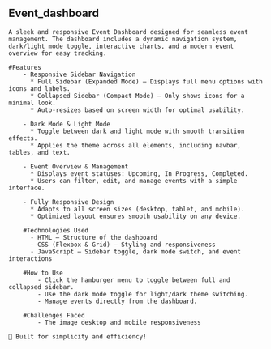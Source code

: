 ## Event_dashboard
    A sleek and responsive Event Dashboard designed for seamless event management. The dashboard includes a dynamic navigation system, dark/light mode toggle, interactive charts, and a modern event overview for easy tracking.

    #Features
        - Responsive Sidebar Navigation
          * Full Sidebar (Expanded Mode) – Displays full menu options with icons and labels.
          * Collapsed Sidebar (Compact Mode) – Only shows icons for a minimal look.
          * Auto-resizes based on screen width for optimal usability.

        - Dark Mode & Light Mode
          * Toggle between dark and light mode with smooth transition effects.
          * Applies the theme across all elements, including navbar, tables, and text.

        - Event Overview & Management
          * Displays event statuses: Upcoming, In Progress, Completed.
          * Users can filter, edit, and manage events with a simple interface.

        - Fully Responsive Design
          * Adapts to all screen sizes (desktop, tablet, and mobile).
          * Optimized layout ensures smooth usability on any device.

        #Technologies Used
          - HTML – Structure of the dashboard
          - CSS (Flexbox & Grid) – Styling and responsiveness
          - JavaScript – Sidebar toggle, dark mode switch, and event interactions

        #How to Use
            - Click the hamburger menu to toggle between full and collapsed sidebar.
            - Use the dark mode toggle for light/dark theme switching.
            - Manage events directly from the dashboard.

        #Challenges Faced
            - The image desktop and mobile responsiveness
    
    🚀 Built for simplicity and efficiency!